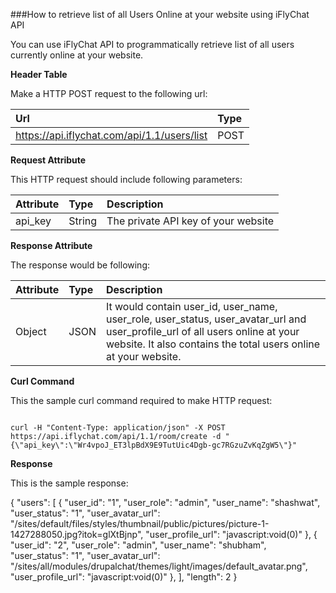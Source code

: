 ###How to retrieve list of all Users Online at your website using iFlyChat API

You can use iFlyChat API to programmatically retrieve list of all users currently online at your website.

**Header Table**

Make a HTTP POST request to the following url:

| Url        | Type           |
| :------------- |:------------- |
| https://api.iflychat.com/api/1.1/users/list | POST |

**Request Attribute**

This HTTP request should include following parameters:

| Attribute        | Type          | Description |
| :------------- |:------------- | :-------------|
| api_key | String | The private API key of your website |

**Response Attribute**

The response would be following:

| Attribute        | Type          | Description |
| :------------- |:------------- | :-------------|
| Object | JSON | It would contain user_id, user_name, user_role, user_status, user_avatar_url and user_profile_url of all users online at your website. It also contains the total users online at your website. |

**Curl Command**

This the sample curl command required to make HTTP request:

~~~

curl -H "Content-Type: application/json" -X POST https://api.iflychat.com/api/1.1/room/create -d "{\"api_key\":\"Wr4vpoJ_ET3lpBdX9E9TutUic4Dgb-gc7RGzuZvKqZgW5\"}"

~~~

**Response**

This is the sample response:

{
"users": [
    {
    "user_id": "1",
    "user_role": "admin",
    "user_name": "shashwat",
    "user_status": "1",
    "user_avatar_url": "/sites/default/files/styles/thumbnail/public/pictures/picture-1-1427288050.jpg?itok=glXtBjnp",
    "user_profile_url": "javascript:void(0)"
    },
    {
    "user_id": "2",
    "user_role": "admin",
    "user_name": "shubham",
    "user_status": "1",
    "user_avatar_url": "/sites/all/modules/drupalchat/themes/light/images/default_avatar.png",
    "user_profile_url": "javascript:void(0)"
    },
  ],
  "length": 2
}
